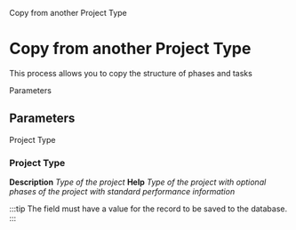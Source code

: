 
Copy from another Project Type
# Copy from another Project Type


This process allows you to copy the structure of phases and tasks

Parameters
## Parameters


Project Type
### Project Type

**Description**
 *Type of the project*
**Help**
 *Type of the project with optional phases of the project with standard performance information*

:::tip
The field must have a value for the record to be saved to the database.
:::